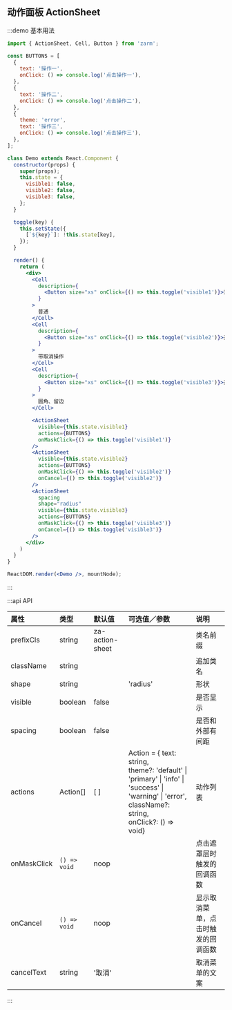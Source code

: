 ## 动作面板 ActionSheet

:::demo 基本用法
```jsx
import { ActionSheet, Cell, Button } from 'zarm';

const BUTTONS = [
  {
    text: '操作一',
    onClick: () => console.log('点击操作一'),
  },
  {
    text: '操作二',
    onClick: () => console.log('点击操作二'),
  },
  {
    theme: 'error',
    text: '操作三',
    onClick: () => console.log('点击操作三'),
  },
];

class Demo extends React.Component {
  constructor(props) {
    super(props);
    this.state = {
      visible1: false,
      visible2: false,
      visible3: false,
    };
  }

  toggle(key) {
    this.setState({
      [`${key}`]: !this.state[key],
    });
  }

  render() {
    return (
      <div>
        <Cell
          description={
            <Button size="xs" onClick={() => this.toggle('visible1')}>开启</Button>
          }
        >
          普通
        </Cell>
        <Cell
          description={
            <Button size="xs" onClick={() => this.toggle('visible2')}>开启</Button>
          }
        >
          带取消操作
        </Cell>
        <Cell
          description={
            <Button size="xs" onClick={() => this.toggle('visible3')}>开启</Button>
          }
        >
          圆角、留边
        </Cell>

        <ActionSheet
          visible={this.state.visible1}
          actions={BUTTONS}
          onMaskClick={() => this.toggle('visible1')}
        />
        <ActionSheet
          visible={this.state.visible2}
          actions={BUTTONS}
          onMaskClick={() => this.toggle('visible2')}
          onCancel={() => this.toggle('visible2')}
        />
        <ActionSheet
          spacing
          shape="radius"
          visible={this.state.visible3}
          actions={BUTTONS}
          onMaskClick={() => this.toggle('visible3')}
          onCancel={() => this.toggle('visible3')}
        />
      </div>
    )
  }
}

ReactDOM.render(<Demo />, mountNode);
```
:::


:::api API

| 属性 | 类型 | 默认值 | 可选值／参数 | 说明 |
| :--- | :--- | :--- | :--- | :--- |
| prefixCls | string | za-action-sheet | | 类名前缀 |
| className | string | | | 追加类名 |
| shape | string | | 'radius' | 形状 |
| visible | boolean | false | | 是否显示 |
| spacing | boolean | false | | 是否和外部有间距 |
| actions | Action[] | [ ] | Action = { text: string, <br /> theme?: 'default' &#124; 'primary' &#124; 'info' &#124; 'success' &#124; 'warning' &#124; 'error', <br /> className?: string, <br /> onClick?: () => void} | 动作列表 |
| onMaskClick | <code>() => void</code> | noop | | 点击遮罩层时触发的回调函数 |
| onCancel | <code>() => void</code> | noop | | 显示取消菜单，点击时触发的回调函数 |
| cancelText | string | '取消' |  | 取消菜单的文案 |

:::
